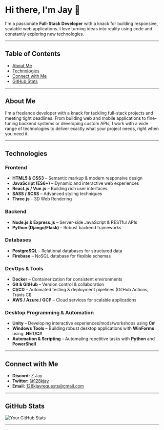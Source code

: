 # Hi there, I'm **Jay** 👋

I'm a passionate **Full-Stack Developer** with a knack for building responsive, scalable web applications. I love turning ideas into reality using code and constantly exploring new technologies.

---

## Table of Contents

- [About Me](#about-me)
- [Technologies](#technologies)
- [Connect with Me](#connect-with-me)
- [GitHub Stats](#github-stats)

---

## About Me

I'm a freelance developer with a knack for tackling full-stack projects and meeting tight deadlines. From building web and mobile applications to fine-tuning backend systems or developing custom APIs, I work with a wide range of technologies to deliver exactly what your project needs, right when you need it.

---

## Technologies

### Frontend
- **HTML5 & CSS3** – Semantic markup & modern responsive design
- **JavaScript (ES6+)** – Dynamic and interactive web experiences
- **React.js / Vue.js** – Building rich user interfaces
- **SASS / SCSS** – Advanced styling techniques
- **Three.js** - 3D Web Rendering

### Backend
- **Node.js & Express.js** – Server-side JavaScript & RESTful APIs
- **Python (Django/Flask)** – Robust backend frameworks

### Databases
- **PostgreSQL** – Relational databases for structured data
- **Firebase** – NoSQL database for flexible schemas

### DevOps & Tools
- **Docker** – Containerization for consistent environments
- **Git & GitHub** – Version control & collaboration
- **CI/CD** – Automated testing & deployment pipelines (GitHub Actions, Travis CI)
- **AWS / Azure / GCP** – Cloud services for scalable applications

### Desktop Programming & Automation
- **Unity** – Developing interactive experiences/mods/workshops using **C#**
- **Windows Tools** – Building robust desktop applications with **WinForms** using **.NET/C#**
- **Automation & Scripting** – Automating repetitive tasks with **Python** and **PowerShell**


---

## Connect with Me

- **Discord:** Z.Jay
- **Twitter:** [@128kjay](https://twitter.com/128kjay)
- **Email:** [128kjayrequests@gmail.com](mailto:128kjayrequests@gmail.com)

---

## GitHub Stats

![Your GitHub Stats](https://github-readme-stats.vercel.app/api?username=128kjay&show_icons=true&theme=radical)

---

